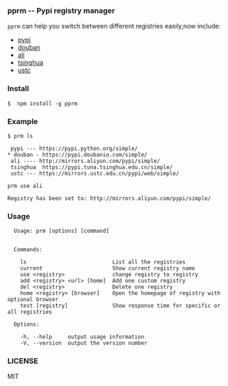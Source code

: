 ### pprm -- Pypi registry manager

`pprm` can help you switch between different registries easily,now include:

 * [pypi](https://pypi.python.org/simple/)
 * [douban](https://pypi.doubanio.com/simple/)
 * [ali](http://mirrors.aliyun.com/pypi/simple/)
 * [tsinghua](https://pypi.tuna.tsinghua.edu.cn/simple/)
 * [ustc](https://mirrors.ustc.edu.cn/pypi/web/simple/)


### Install

 ```
 $  npm install -g pprm
 ```

### Example
 ```
 $ prm ls

  pypi --- https://pypi.python.org/simple/
* douban - https://pypi.doubanio.com/simple/
  ali ---- http://mirrors.aliyun.com/pypi/simple/
  tsinghua  https://pypi.tuna.tsinghua.edu.cn/simple/
  ustc --- https://mirrors.ustc.edu.cn/pypi/web/simple/

 ```

 ```
 prm use ali

Registry has been set to: http://mirrors.aliyun.com/pypi/simple/

 ```

### Usage

```
  Usage: prm [options] [command]


  Commands:

    ls                           List all the registries
    current                      Show current registry name
    use <registry>               change registry to registry
    add <registry> <url> [home]  Add one custom registry
    del <registry>               Delete one registry
    home <registry> [browser]    Open the homepage of registry with optional browser
    test [registry]              Show response time for specific or all registries

  Options:

    -h, --help     output usage information
    -V, --version  output the version number

```


### LICENSE
MIT

